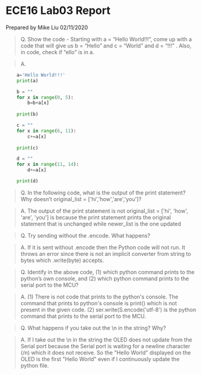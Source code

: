# ECE16 Lab03 Report
Prepared by Mike Liu
02/11/2020

>Q. Show the code - Starting with a = “Hello World!!!”, come up with a code that will give us b = “Hello” and c = “World” and d = “!!!” . Also, in code, check if “ello” is in a. 

>A. 
```python
    a='Hello World!!!'
    print(a)

    b = ""
    for x in range(0, 5):
        b=b+a[x]
        
    print(b)

    c = ""
    for x in range(6, 11):
        c+=a[x]
        
    print(c)

    d = ""
    for x in range(11, 14):
        d+=a[x]

    print(d)
```
>Q. In the following code, what is the output of the print statement? Why doesn’t original_list = ['hi','how','are','you']?

>A. The output of the print statement is not original_list = ['hi', 'how', 'are', 'you'] is because the print statement prints the original statement that is unchanged while newer_list is the one updated

>Q. Try sending without the .encode. What happens? 

>A. If it is sent without .encode then the Python code will not run. It throws an error since there is not an implicit converter from string to bytes which .write(byte) accepts.

>Q. Identify in the above code, (1) which python command prints to the python’s own console, and (2) which python command prints to the serial port to the MCU?

>A.
(1) There is not code that prints to the python's console. The command that prints to python's console is print() which is not present in the given code.
(2) ser.write(S.encode('utf-8') is the python command that prints to the serial port to the MCU.

>Q. What happens if you take out the \n in the string? Why?

>A. If I take out the \n in the string the OLED does not update from the Serial port because the Serial port is waiting for a newline character (/n) which it does not receive. So the "Hello World" displayed on the OLED is the first "Hello World" even if I continuously update the python file.

